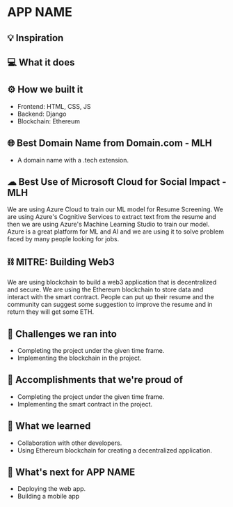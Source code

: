 # APP NAME

## 💡 Inspiration

## 💻 What it does

## ⚙️ How we built it

- Frontend: HTML, CSS, JS
- Backend: Django
- Blockchain: Ethereum

## 🌐 Best Domain Name from Domain.com - MLH

- A domain name with a .tech extension.

## ☁ Best Use of Microsoft Cloud for Social Impact - MLH

We are using Azure Cloud to train our ML model for Resume Screening. We are using Azure's Cognitive Services to extract text from the resume and then we are using Azure's Machine Learning Studio to train our model. Azure is a great platform for ML and AI and we are using it to solve problem faced by many people looking for jobs.

## ⛓ MITRE: Building Web3

We are using blockchain to build a web3 application that is decentralized and secure. We are using the Ethereum blockchain to store data and interact with the smart contract. People can put up their resume and the community can suggest some suggestion to improve the resume and in return they will get some ETH.

## 🧠 Challenges we ran into

- Completing the project under the given time frame.
- Implementing the blockchain in the project.

## 🏅 Accomplishments that we're proud of

- Completing the project under the given time frame.
- Implementing the smart contract in the project.

## 📖 What we learned

- Collaboration with other developers.
- Using Ethereum blockchain for creating a decentralized application.

## 🚀 What's next for APP NAME

- Deploying the web app.
- Building a mobile app
